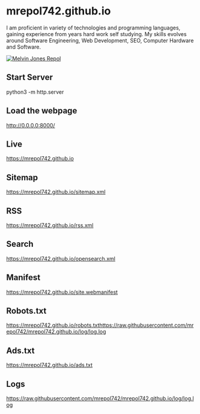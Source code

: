 # mrepol742.github.io
I am proficient in variety of technologies and programming languages, gaining experience from years hard work self studying. My skills evolves around Software Engineering, Web Development, SEO, Computer Hardware and Software.

  <a href="https://mrepol742.github.io">
    <img src="https://github.com/mrepol742/mrepol742.github.io/blob/master/images/myportfolio.png?raw=true" alt="Melvin Jones Repol" />
  </a>

  ## Start Server
  python3 -m http.server
  
  ## Load the webpage
  http://0.0.0.0:8000/
  
  ## Live
  https://mrepol742.github.io

  ## Sitemap
  https://mrepol742.github.io/sitemap.xml

  ## RSS
  https://mrepol742.github.io/rss.xml

  ## Search
  https://mrepol742.github.io/opensearch.xml

  ## Manifest
  https://mrepol742.github.io/site.webmanifest

  ## Robots.txt
  https://mrepol742.github.io/robots.txthttps://raw.githubusercontent.com/mrepol742/mrepol742.github.io/log/log.log

  ## Ads.txt
  https://mrepol742.github.io/ads.txt

  ## Logs
  https://raw.githubusercontent.com/mrepol742/mrepol742.github.io/log/log.log